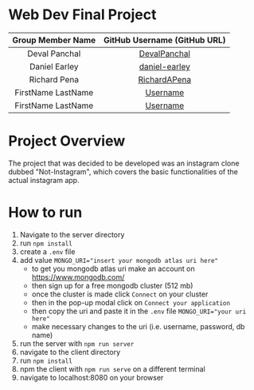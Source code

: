 # Web Dev Final Project
| Group Member Name | GitHub Username (GitHub URL)|
| :------------------------:|:--------------------------------------:|
| Deval Panchal | [DevalPanchal](https://github.com/DevalPanchal) |
| Daniel Earley | [daniel-earley](https://github.com/daniel-earley) |
| Richard Pena | [RichardAPena](https://github.com/RichardAPena) |
| FirstName LastName | [Username](https://github.com/) |
| FirstName LastName | [Username](https://github.com/) |

# Project Overview
The project that was decided to be developed was an instagram clone dubbed "Not-Instagram", which covers the basic functionalities of the actual instagram app.

# How to run
1. Navigate to the server directory
2. run `npm install`
3. create a `.env` file
4. add value `MONGO_URI="insert your mongodb atlas uri here"`
    - to get you mongodb atlas uri make an account on https://www.mongodb.com/
    - then sign up for a free mongodb cluster (512 mb)
    - once the cluster is made click `Connect` on your cluster
    - then in the pop-up modal click on `Connect your application`
    - then copy the uri and paste it in the `.env` file `MONGO_URI="your uri here"`
    - make necessary changes to the uri (i.e. username, password, db name)
5. run the server with `npm run server`
6. navigate to the client directory
7. run `npm install`
8. npm the client with `npm run serve` on a different terminal
9. navigate to localhost:8080 on your browser
